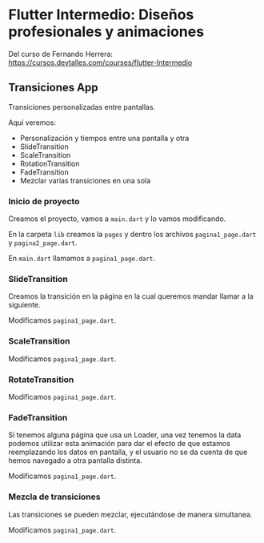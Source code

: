 # Flutter Intermedio: Diseños profesionales y animaciones

Del curso de Fernando Herrera: https://cursos.devtalles.com/courses/flutter-Intermedio

## Transiciones App

Transiciones personalizadas entre pantallas.

Aquí veremos:

- Personalización y tiempos entre una pantalla y otra
- SlideTransition
- ScaleTransition
- RotationTransition
- FadeTransition
- Mezclar varias transiciones en una sola

### Inicio de proyecto

Creamos el proyecto, vamos a `main.dart` y lo vamos modificando.

En la carpeta `lib` creamos la `pages` y dentro los archivos `pagina1_page.dart` y `pagina2_page.dart`.

En `main.dart` llamamos a `pagina1_page.dart`.

### SlideTransition

Creamos la transición en la página en la cual queremos mandar llamar a la siguiente.

Modificamos `pagina1_page.dart`.

### ScaleTransition

Modificamos `pagina1_page.dart`.

### RotateTransition

Modificamos `pagina1_page.dart`.

### FadeTransition

Si tenemos alguna página que usa un Loader, una vez tenemos la data podemos utilizar esta animación para dar el efecto de que estamos reemplazando los datos en pantalla, y el usuario no se da cuenta de que hemos navegado a otra pantalla distinta.

Modificamos `pagina1_page.dart`.

### Mezcla de transiciones

Las transiciones se pueden mezclar, ejecutándose de manera simultanea.

Modificamos `pagina1_page.dart`.

